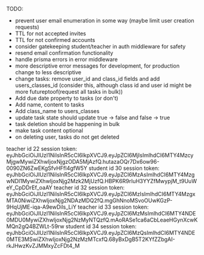 TODO:
  - prevent user email enumeration in some way (maybe limit user creation requests)
  - TTL for not accepted invites
  - TTL for not confirmed accounts
  - consider gatekeeping student/teacher in auth middleware for safety
  - resend email confirmation functionality
  - handle prisma errors in error middleware
  - more descriptive error messages for development, for production change to less descriptive
  - change tasks: remove user_id and class_id fields and add users_classes_id (consider this, although class id and user id might be more futureptoof(request all tasks in bulk))
  - Add due date property to tasks (or don't)
  - Add name, content to tasks
  - Add class_name to users_classes
  - update task state should update true -> false and false -> true
  - task deletion should be happening in bulk 
  - make task content optional
  - on deleting user, tasks do not get deleted

teacher id 22 session token: eyJhbGciOiJIUzI1NiIsInR5cCI6IkpXVCJ9.eyJpZCI6MjIsImlhdCI6MTY4MzcyMjgwMywiZXhwIjoxNjgzODA5MjAzfQ.hutazaOQr7Dx6ow96-0090ZN6ZwEKgSfvHFfl4gfW5Y
student id 30 session token: eyJhbGciOiJIUzI1NiIsInR5cCI6IkpXVCJ9.eyJpZCI6MzAsImlhdCI6MTY4MzgwNDI1MywiZXhwIjoxNjg2Mzk2MjUzfQ.HBPK6R9rIuH3YYZfMwypjM_t9UuWeY_CpDDrEf_oaAY
teacher id 32 session token: eyJhbGciOiJIUzI1NiIsInR5cCI6IkpXVCJ9.eyJpZCI6MzIsImlhdCI6MTY4MzgxMTA0NiwiZXhwIjoxNjg2NDAzMDQ2fQ.mgGhNnoMSvoOUwKGzP-9HqUjME-iqa-A9ewDils_LiY
teacher id 33 session token: eyJhbGciOiJIUzI1NiIsInR5cCI6IkpXVCJ9.eyJpZCI6MzMsImlhdCI6MTY4NDE0MDU0MywiZXhwIjoxNjg2NzMyNTQzfQ.mAoRASe1ca6aCbLeaeHGynXcwKMQn2gQ4BZWLt-59rw
student id 34 session token: eyJhbGciOiJIUzI1NiIsInR5cCI6IkpXVCJ9.eyJpZCI6MzQsImlhdCI6MTY4NDE0MTE3MSwiZXhwIjoxNjg2NzMzMTcxfQ.68yBxDgB5T2KYfZZbgAI-rkJHwzKvZJMMxyZcFDt4_M